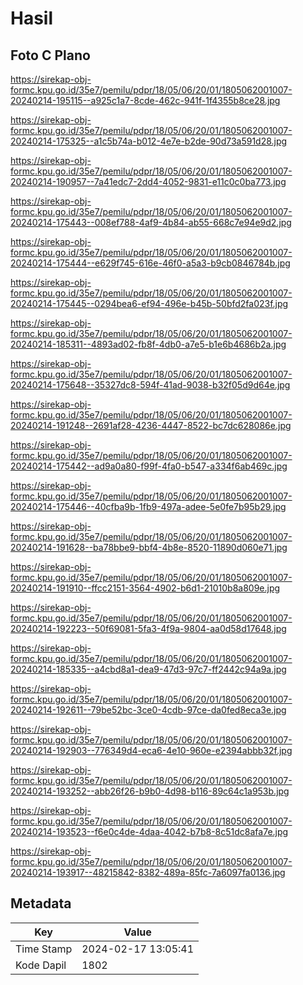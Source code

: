 # Hasil

## Foto C Plano

https://sirekap-obj-formc.kpu.go.id/35e7/pemilu/pdpr/18/05/06/20/01/1805062001007-20240214-195115--a925c1a7-8cde-462c-941f-1f4355b8ce28.jpg

https://sirekap-obj-formc.kpu.go.id/35e7/pemilu/pdpr/18/05/06/20/01/1805062001007-20240214-175325--a1c5b74a-b012-4e7e-b2de-90d73a591d28.jpg

https://sirekap-obj-formc.kpu.go.id/35e7/pemilu/pdpr/18/05/06/20/01/1805062001007-20240214-190957--7a41edc7-2dd4-4052-9831-e11c0c0ba773.jpg

https://sirekap-obj-formc.kpu.go.id/35e7/pemilu/pdpr/18/05/06/20/01/1805062001007-20240214-175443--008ef788-4af9-4b84-ab55-668c7e94e9d2.jpg

https://sirekap-obj-formc.kpu.go.id/35e7/pemilu/pdpr/18/05/06/20/01/1805062001007-20240214-175444--e629f745-616e-46f0-a5a3-b9cb0846784b.jpg

https://sirekap-obj-formc.kpu.go.id/35e7/pemilu/pdpr/18/05/06/20/01/1805062001007-20240214-175445--0294bea6-ef94-496e-b45b-50bfd2fa023f.jpg

https://sirekap-obj-formc.kpu.go.id/35e7/pemilu/pdpr/18/05/06/20/01/1805062001007-20240214-185311--4893ad02-fb8f-4db0-a7e5-b1e6b4686b2a.jpg

https://sirekap-obj-formc.kpu.go.id/35e7/pemilu/pdpr/18/05/06/20/01/1805062001007-20240214-175648--35327dc8-594f-41ad-9038-b32f05d9d64e.jpg

https://sirekap-obj-formc.kpu.go.id/35e7/pemilu/pdpr/18/05/06/20/01/1805062001007-20240214-191248--2691af28-4236-4447-8522-bc7dc628086e.jpg

https://sirekap-obj-formc.kpu.go.id/35e7/pemilu/pdpr/18/05/06/20/01/1805062001007-20240214-175442--ad9a0a80-f99f-4fa0-b547-a334f6ab469c.jpg

https://sirekap-obj-formc.kpu.go.id/35e7/pemilu/pdpr/18/05/06/20/01/1805062001007-20240214-175446--40cfba9b-1fb9-497a-adee-5e0fe7b95b29.jpg

https://sirekap-obj-formc.kpu.go.id/35e7/pemilu/pdpr/18/05/06/20/01/1805062001007-20240214-191628--ba78bbe9-bbf4-4b8e-8520-11890d060e71.jpg

https://sirekap-obj-formc.kpu.go.id/35e7/pemilu/pdpr/18/05/06/20/01/1805062001007-20240214-191910--ffcc2151-3564-4902-b6d1-21010b8a809e.jpg

https://sirekap-obj-formc.kpu.go.id/35e7/pemilu/pdpr/18/05/06/20/01/1805062001007-20240214-192223--50f69081-5fa3-4f9a-9804-aa0d58d17648.jpg

https://sirekap-obj-formc.kpu.go.id/35e7/pemilu/pdpr/18/05/06/20/01/1805062001007-20240214-185335--a4cbd8a1-dea9-47d3-97c7-ff2442c94a9a.jpg

https://sirekap-obj-formc.kpu.go.id/35e7/pemilu/pdpr/18/05/06/20/01/1805062001007-20240214-192611--79be52bc-3ce0-4cdb-97ce-da0fed8eca3e.jpg

https://sirekap-obj-formc.kpu.go.id/35e7/pemilu/pdpr/18/05/06/20/01/1805062001007-20240214-192903--776349d4-eca6-4e10-960e-e2394abbb32f.jpg

https://sirekap-obj-formc.kpu.go.id/35e7/pemilu/pdpr/18/05/06/20/01/1805062001007-20240214-193252--abb26f26-b9b0-4d98-b116-89c64c1a953b.jpg

https://sirekap-obj-formc.kpu.go.id/35e7/pemilu/pdpr/18/05/06/20/01/1805062001007-20240214-193523--f6e0c4de-4daa-4042-b7b8-8c51dc8afa7e.jpg

https://sirekap-obj-formc.kpu.go.id/35e7/pemilu/pdpr/18/05/06/20/01/1805062001007-20240214-193917--48215842-8382-489a-85fc-7a6097fa0136.jpg


## Metadata

| Key        | Value               |
| ---------- | ------------------- |
| Time Stamp | 2024-02-17 13:05:41 |
| Kode Dapil | 1802                |



